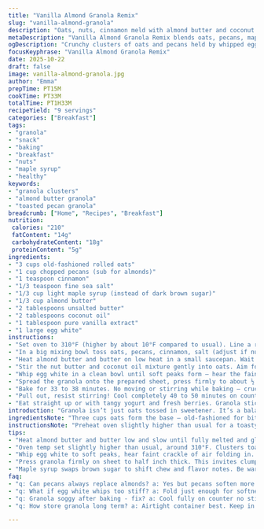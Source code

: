 ```yaml
---
title: "Vanilla Almond Granola Remix"
slug: "vanilla-almond-granola"
description: "Oats, nuts, cinnamon meld with almond butter and coconut oil for a layered crunch. Egg white binds without clumps. Brown sugar adds caramel notes. Adjust ovens, watch colors. Swap almonds with pecans or walnuts. Coconut oil offers subtle tropicalness; olive oil can stand in but shifts flavor. Let cool fully before breaking. Moist but not soggy. Toasty aroma alerts readiness. No stirring during baking keeps clusters intact. Whip egg whites cautiously or risk deflated batches. Brown sugar swapped to maple syrup for a twist on sweetness and chewiness. Peel back on salt if using salted nuts. Focus on tactile feel more than time."
metaDescription: "Vanilla Almond Granola Remix blends oats, pecans, maple syrup and egg white binder for a toasted crunchy cluster with buttery coconut aroma and gentle spice."
ogDescription: "Crunchy clusters of oats and pecans held by whipped egg white, sweetened with maple syrup; buttery coconut oil and warm cinnamon fill the air during slow baking."
focusKeyphrase: "Vanilla Almond Granola Remix"
date: 2025-10-22
draft: false
image: vanilla-almond-granola.jpg
author: "Emma"
prepTime: PT15M
cookTime: PT33M
totalTime: PT1H33M
recipeYield: "9 servings"
categories: ["Breakfast"]
tags:
- "granola"
- "snack"
- "baking"
- "breakfast"
- "nuts"
- "maple syrup"
- "healthy"
keywords:
- "granola clusters"
- "almond butter granola"
- "toasted pecan granola"
breadcrumb: ["Home", "Recipes", "Breakfast"]
nutrition: 
 calories: "210"
 fatContent: "14g"
 carbohydrateContent: "18g"
 proteinContent: "5g"
ingredients:
- "3 cups old-fashioned rolled oats"
- "1 cup chopped pecans (sub for almonds)"
- "1 teaspoon cinnamon"
- "1/3 teaspoon fine sea salt"
- "1/3 cup light maple syrup (instead of dark brown sugar)"
- "1/3 cup almond butter"
- "2 tablespoons unsalted butter"
- "2 tablespoons coconut oil"
- "1 tablespoon pure vanilla extract"
- "1 large egg white"
instructions:
- "Set oven to 310°F (higher by about 10°F compared to usual). Line a rimmed sheet pan with parchment or silicone mat so granola doesn’t stick or burn unevenly."
- "In a big mixing bowl toss oats, pecans, cinnamon, salt (adjust if nuts are salted). Drizzle maple syrup on top for sticky sweetness. Stir to combine dry with wet evenly but gently."
- "Heat almond butter and butter on low heat in a small saucepan. Wait till completely fluid and glossy — chunkiness ruins clusters. Pour into a medium bowl. Wipe pan clean or just melt coconut oil next, add vanilla extract to coconut oil, then pour into same bowl as nut butter mix."
- "Stir the nut butter and coconut oil mixture gently into oats. Aim for evenly coated but don’t overmix or break the oats down. Visual check: a light sheen, bits clumping slightly but still distinct."
- "Whip egg white in a clean bowl until soft peaks form — hear the faint crackle of air folding in. Fold carefully into oat mix. This binds the granola, no clumps or liquid puddles allowed. Feeling some resistance but no liquid—good sign."
- "Spread the granola onto the prepared sheet, press firmly to about ½ inch thick layer. This  invites chunkiness instead of crumbs. Put in oven middle rack."
- "Bake for 33 to 38 minutes. No moving or stirring while baking — crucial. Look for edges golden brown, center slightly lighter but aromatic. Crisp crackle noises as it bakes notes readiness."
- "Pull out, resist stirring! Cool completely 40 to 50 minutes on counter. Texture changes from fragile to firm. Once cool, break into irregular chunks. Store in airtight container."
- "Eat straight up or with tangy yogurt and fresh berries. Granola sticks longer with no moisture contamination."
introduction: "Granola isn’t just oats tossed in sweetener. It’s a balance of textures, aromas, and careful heat application. I’ve learned to trust my senses rather than the clock — the smell of toasted nuts, the color shift from pale golden to deeper honeyed hues, that faint crackle when pressed. Egg whites sneaked in for structure, a trick I stumbled onto after dry batches. Maple syrup? Swapped in for brown sugar once; it gave chew, a bit more complexity. Almonds switched to pecans — friendlier crunch and flavor. Butter and coconut oil heat slow but steady, melting slowly to avoid burn and bitterness. Cooling without disturbance locks clusters. No scoffing at waiting time. Patience pays in clusters you actually want to eat. No crumbly messes or burning disappointments. Sound and touch guide the way."
ingredientsNote: "Three cups oats form the base — old-fashioned for bite and chew. Pecans or almonds matter: pecans soften a touch when baked; almonds stay crunchy longer. Cinnamon adds warmth, but don’t overload or it masks nuttiness. Salt balances sweet; adjust if nuts are salted already. Maple syrup gives a caramel chewiness alternative to brown sugar but watch for extra moisture. Almond butter must be creamy for even coating; dried or chunky versions cause clumps. Butter helps richness and browning; coconut oil lends subtle tropical notes and improves crispness. Vanilla injects aroma, don’t skimp. Egg white is structural, a binder to snag oats together without wetness — whipped fluffy, not beaten to death. Substitutions: olive oil for coconut oil in pinch but changes flavor. Honey for maple syrup possible but alters texture and moisture. Use room temp ingredients to avoid chilling which inhibits mixing."
instructionsNote: "Preheat oven slightly higher than usual for a toasty golden finish but watch carefully to avoid burning, especially nuts. Use parchment or silicone to prevent stubborn sticking. The order of mixing matters: dry to dry first, wet components melted together separately — butter and almond butter combine smoothly on low heat; coconut oil melts in the same pan to avoid extra dishes, then vanilla mixed in last preserves aroma. Folding the egg white gently is key — deflate and granola won’t bind. Avoid overmixing oats post-wet addition; you want clusters, not powder. Press the granola firmly and evenly to encourage chunk formation. Baking without stirring preserves structure. Visual cues: edges should be golden, middle slightly paler but fragrant. Cool granola fully; granola warm breaks apart and turns crumbly. Use waiting time to prep toppings or clean up. Store airtight, moisture kills crisp. If burnt spots start, lower heat and extend baking time next time; if soggy, less wet sweetener or longer cooling. Watch for dull, greasy spots — excess oil signaling overuse of butter or coconut oil."
tips:
- "Heat almond butter and butter low and slow until fully melted and glossy. Chunky textures kill cluster formation—no chunks allowed. Coconut oil melts separately in same pan to keep dishes down. Add vanilla last to coconut oil not before, preserves aroma better. Timing matters here, slow melt avoids burnt nut flavors. Stir wet mix gently to coat oats, break oats less for chunkiness. Visual cues matter: light sheen, bits clumping but still distinguishable."
- "Oven temp set slightly higher than usual, around 310°F. Clusters toast better, edges turn golden brown while center stays lighter. Watch colors constantly. Don’t open door or stir during baking, crust cracks develop with no movement. Crackle sounds when baking tell you granola is reaching crisp zone. If smell turns burnt, reduce heat next time, extend bake. Middle slightly lighter color means crust forming but not overdone. Timing 33-38 mins usual but sensory counts most."
- "Whip egg white to soft peaks, hear faint crackle of air folding in. Fold carefully into oat mix, no vigorous stirring. Deflate whites lose binding power; wet clumps form ruining texture. Egg white is glue, dry surface binding but no puddles or lumps allowed. Use clean dry bowl and fresh egg white for best foam. Technique impacts cluster integrity. Rough folding works if gentle; skip if rushed, result is crumbled granola instead."
- "Press granola firmly on sheet to half inch thick. This invites clumps and chunks, avoids crumbly flakes. Even thickness ensures uniform bake and consistent texture. Too thin or rough push yields fragile granola that falls apart easily. Use rimmed sheet pan with parchment or silicone to prevent sticking. Clean, lined surface keeps clusters whole. Once baked cool completely without shifting to lock structure. Warm granola breaks, texture too soft then."
- "Maple syrup swaps brown sugar to shift chew and flavor notes. Be wary of added moisture from maple syrup. Adjust salt down if nuts salted. Coconut oil adds subtle tropical hints, olive oil can replace if unavailable but changes taste noticeably. Butter melts slow and aids browning, avoid overheating to prevent bitterness. Almond butter must be creamy; dry or chunky versions cause clumps and uneven coating. Salt brings out sweetness but too much masks nuttiness. Cinnamon adds warmth, don’t overdo or it overtakes nut flavors."
faq:
- "q: Can pecans always replace almonds? a: Yes but pecans soften more in bake, almonds keep crunch longer. Flavor shifts slightly too, pecans bring buttery notes. Adjust cooking time if texture preference different. Nuts toasted together, monitor to avoid burning lighter pecans."
- "q: What if egg white whips too stiff? a: Fold just enough for softness. Overwhip leads to tough clusters, dry and feel crumbly. Soft peaks catch oats gently, maintain airiness for binding. Use room temp egg white, old ones don’t whip well. Skip if no egg, but expect crumbly results, maybe add flax or chia gel for binder alternate."
- "q: Granola soggy after baking - fix? a: Cool fully on counter no stirring while warm. Warm granola brittle, breaks. Moisture kills crispness fast. If soggy, bake longer lower heat next time. Reduce wet sweetener slightly. Clean dry storage containers only, airtight prevents humidity. Avoid fridge unless sealed tight, moisture condensation ruins crunch."
- "q: How store granola long term? a: Airtight container best. Keep in cool dry place to avoid rancid nuts or oil separation. Glass jars or resealable bags fine. Avoid humidity; baking shelf or pantry ideal. Freeze if long term but pack airtight and thaw before serving. Open air kills crisp fast, absorbs odors. Paper bags no, porous and let humidity in."

---
```

